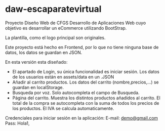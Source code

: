 # daw-escaparatevirtual
Proyecto Diseño Web de CFGS Desarrollo de Aplicaciones Web cuyo objetivo es desarrollar un eCommerce utilizando BootStrap.

La plantilla, como el logo principal son originales.

Este proyecto está hecho en Frontend, por lo que no tiene ninguna base de datos, los datos se guardan en JSON.

En esta versión esta diseñado:
  - El apartado de Login, su única funcionalidad es iniciar sesión. Los datos de los usuarios están en assets/data en un .JSON
  - Añadir al carrito productos. Los datos del carrito (nombre,precios,...) se guardan en localStorage.
  - Busqueda por voz. Solo autocompleta el campo de Busqueda.
  - Página del carrito. Muestra los distintos productos añadidos al carrito. El total de la compra se autocompleta con la suma
  de todos los precios de los productos. El IVA se calcula automaticamente.

Credenciales para iniciar sesión en la aplicación:
  E-mail: demo@gmail.com
  Pass: Hola1,
  
